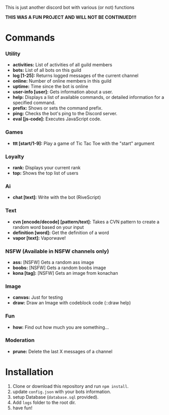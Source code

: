 This is just another discord bot with various (or not) functions

**THIS WAS A FUN PROJECT AND WILL NOT BE CONTINUED!!!**

# Commands

### Utility

- **activities:** List of activities of all guild members
- **bots:** List of all bots on this guild
- **log [1-25]:** Returns logged messages of the current channel
- **online:** Number of online members in this guild
- **uptime:** Time since the bot is online
- **user-info [user]:** Gets information about a user.
- **help:** Displays a list of available commands, or detailed information for a specified command.
- **prefix:** Shows or sets the command prefix.
- **ping:** Checks the bot's ping to the Discord server.
- **eval [js-code]:** Executes JavaScript code.

### Games

- **ttt [start/1-9]:** Play a game of Tic Tac Toe with the "start" argument

### Loyalty

- **rank:** Displays your current rank
- **top:** Shows the top list of users

### Ai

- **chat [text]:** Write with the bot (RiveScript)

### Text

- **cvn [encode/decode] [pattern/text]:** Takes a CVN pattern to create a random word based on your input
- **definition [word]:** Get the definition of a word
- **vapor [text]:** Vaporwave!

### NSFW (Available in NSFW channels only)

- **ass:** [NSFW] Gets a random ass image
- **boobs:** [NSFW] Gets a random boobs image
- **kona [tag]:** [NSFW] Gets an image from konachan

### Image

- **canvas:** Just for testing
- **draw:** Draw an Image with codeblock code (::draw help)

### Fun

- **how:** Find out how much you are something...

### Moderation

- **prune:** Delete the last X messages of a channel

# Installation

1. Clone or download this repository and run `npm install`.
2. update `config.json` with your bots information.
3. setup Database (`database.sql` provided).
4. Add `logs` folder to the root dir. 
5. have fun!